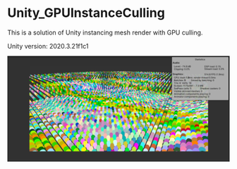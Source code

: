 # Unity_GPUInstanceCulling
This is a solution of Unity instancing mesh render with GPU culling.

Unity version: 2020.3.21f1c1

![RenderScaleComparison](./Readme/Pic_0.png)